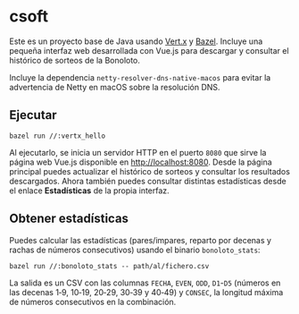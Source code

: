 # csoft

Este es un proyecto base de Java usando [Vert.x](https://vertx.io/) y [Bazel](https://bazel.build/).
Incluye una pequeña interfaz web desarrollada con Vue.js para descargar y
consultar el histórico de sorteos de la Bonoloto.

Incluye la dependencia `netty-resolver-dns-native-macos` para evitar la advertencia
de Netty en macOS sobre la resolución DNS.

## Ejecutar

```
bazel run //:vertx_hello
```

Al ejecutarlo, se inicia un servidor HTTP en el puerto `8080` que sirve la página
web Vue.js disponible en [http://localhost:8080](http://localhost:8080). Desde
la página principal puedes actualizar el histórico de sorteos y consultar los
resultados descargados. Ahora también puedes consultar distintas estadísticas
desde el enlace **Estadísticas** de la propia interfaz.

## Obtener estadísticas

Puedes calcular las estadísticas (pares/impares, reparto por decenas y rachas de números consecutivos) usando el binario `bonoloto_stats`:

```
bazel run //:bonoloto_stats -- path/al/fichero.csv
```

La salida es un CSV con las columnas `FECHA`, `EVEN`, `ODD`, `D1`-`D5` (números en las decenas 1‑9, 10‑19, 20‑29, 30‑39 y 40‑49) y `CONSEC`, la longitud máxima de números consecutivos en la combinación.

